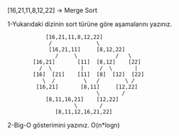 [16,21,11,8,12,22] -> Merge Sort

1-Yukarıdaki dizinin sort türüne göre aşamalarını yazınız.

				[16,21,11,8,12,22]
				 /              \
			     [16,21,11]		[8,12,22]	
			       /     \            /   \
			[16,21]       [11]  [8,12]    [22]
			  /  \	       |     /  \       |
			[16]  [21]    [11]  [8]  [12]  [22]
 			   \  /         \   /        \ /
  			 [16,21]       [8,11]     [12,22]
                                \       /           
				[8,11,16,21]    [12,22]
				         \       /
				   [8,11,12,16,21,22]
				

2-Big-O gösterimini yazınız.
O(n*logn)
